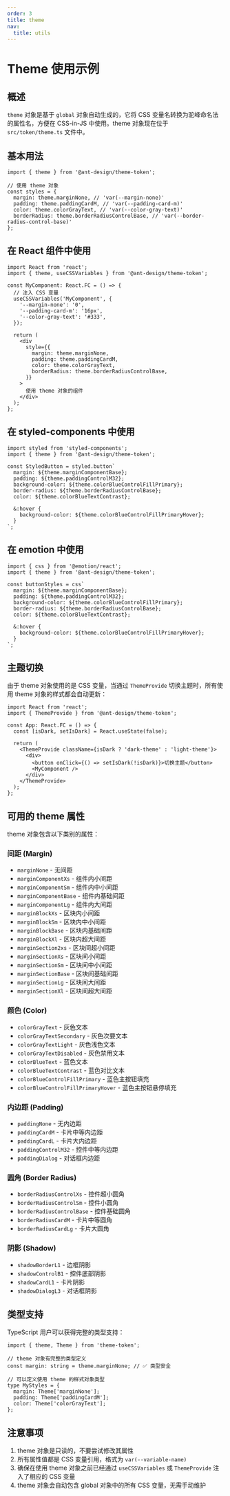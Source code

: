 ```yaml
---
order: 3
title: theme
nav:
  title: utils
---
```


# Theme 使用示例

## 概述

`theme` 对象是基于 `global` 对象自动生成的，它将 CSS 变量名转换为驼峰命名法的属性名，方便在 CSS-in-JS 中使用。theme 对象现在位于 `src/token/theme.ts` 文件中。

## 基本用法

```tsx | pure
import { theme } from '@ant-design/theme-token';

// 使用 theme 对象
const styles = {
  margin: theme.marginNone, // 'var(--margin-none)'
  padding: theme.paddingCardM, // 'var(--padding-card-m)'
  color: theme.colorGrayText, // 'var(--color-gray-text)'
  borderRadius: theme.borderRadiusControlBase, // 'var(--border-radius-control-base)'
};
```

## 在 React 组件中使用

```tsx | pure
import React from 'react';
import { theme, useCSSVariables } from '@ant-design/theme-token';

const MyComponent: React.FC = () => {
  // 注入 CSS 变量
  useCSSVariables('MyComponent', {
    '--margin-none': '0',
    '--padding-card-m': '16px',
    '--color-gray-text': '#333',
  });

  return (
    <div
      style={{
        margin: theme.marginNone,
        padding: theme.paddingCardM,
        color: theme.colorGrayText,
        borderRadius: theme.borderRadiusControlBase,
      }}
    >
      使用 theme 对象的组件
    </div>
  );
};
```

## 在 styled-components 中使用

```tsx | pure
import styled from 'styled-components';
import { theme } from '@ant-design/theme-token';

const StyledButton = styled.button`
  margin: ${theme.marginComponentBase};
  padding: ${theme.paddingControlM32};
  background-color: ${theme.colorBlueControlFillPrimary};
  border-radius: ${theme.borderRadiusControlBase};
  color: ${theme.colorBlueTextContrast};

  &:hover {
    background-color: ${theme.colorBlueControlFillPrimaryHover};
  }
`;
```

## 在 emotion 中使用

```tsx | pure
import { css } from '@emotion/react';
import { theme } from '@ant-design/theme-token';

const buttonStyles = css`
  margin: ${theme.marginComponentBase};
  padding: ${theme.paddingControlM32};
  background-color: ${theme.colorBlueControlFillPrimary};
  border-radius: ${theme.borderRadiusControlBase};
  color: ${theme.colorBlueTextContrast};

  &:hover {
    background-color: ${theme.colorBlueControlFillPrimaryHover};
  }
`;
```

## 主题切换

由于 theme 对象使用的是 CSS 变量，当通过 `ThemeProvide` 切换主题时，所有使用 theme 对象的样式都会自动更新：

```tsx | pure
import React from 'react';
import { ThemeProvide } from '@ant-design/theme-token';

const App: React.FC = () => {
  const [isDark, setIsDark] = React.useState(false);

  return (
    <ThemeProvide className={isDark ? 'dark-theme' : 'light-theme'}>
      <div>
        <button onClick={() => setIsDark(!isDark)}>切换主题</button>
        <MyComponent />
      </div>
    </ThemeProvide>
  );
};
```

## 可用的 theme 属性

theme 对象包含以下类别的属性：

### 间距 (Margin)

- `marginNone` - 无间距
- `marginComponentXs` - 组件内小间距
- `marginComponentSm` - 组件内中小间距
- `marginComponentBase` - 组件内基础间距
- `marginComponentLg` - 组件内大间距
- `marginBlockXs` - 区块内小间距
- `marginBlockSm` - 区块内中小间距
- `marginBlockBase` - 区块内基础间距
- `marginBlockXl` - 区块内超大间距
- `marginSection2xs` - 区块间超小间距
- `marginSectionXs` - 区块间小间距
- `marginSectionSm` - 区块间中小间距
- `marginSectionBase` - 区块间基础间距
- `marginSectionLg` - 区块间大间距
- `marginSectionXl` - 区块间超大间距

### 颜色 (Color)

- `colorGrayText` - 灰色文本
- `colorGrayTextSecondary` - 灰色次要文本
- `colorGrayTextLight` - 灰色浅色文本
- `colorGrayTextDisabled` - 灰色禁用文本
- `colorBlueText` - 蓝色文本
- `colorBlueTextContrast` - 蓝色对比文本
- `colorBlueControlFillPrimary` - 蓝色主按钮填充
- `colorBlueControlFillPrimaryHover` - 蓝色主按钮悬停填充

### 内边距 (Padding)

- `paddingNone` - 无内边距
- `paddingCardM` - 卡片中等内边距
- `paddingCardL` - 卡片大内边距
- `paddingControlM32` - 控件中等内边距
- `paddingDialog` - 对话框内边距

### 圆角 (Border Radius)

- `borderRadiusControlXs` - 控件超小圆角
- `borderRadiusControlSm` - 控件小圆角
- `borderRadiusControlBase` - 控件基础圆角
- `borderRadiusCardM` - 卡片中等圆角
- `borderRadiusCardLg` - 卡片大圆角

### 阴影 (Shadow)

- `shadowBorderL1` - 边框阴影
- `shadowControlB1` - 控件底部阴影
- `shadowCardL1` - 卡片阴影
- `shadowDialogL3` - 对话框阴影

## 类型支持

TypeScript 用户可以获得完整的类型支持：

```tsx | pure
import { theme, Theme } from 'theme-token';

// theme 对象有完整的类型定义
const margin: string = theme.marginNone; // ✅ 类型安全

// 可以定义使用 theme 的样式对象类型
type MyStyles = {
  margin: Theme['marginNone'];
  padding: Theme['paddingCardM'];
  color: Theme['colorGrayText'];
};
```

## 注意事项

1. theme 对象是只读的，不要尝试修改其属性
2. 所有属性值都是 CSS 变量引用，格式为 `var(--variable-name)`
3. 确保在使用 theme 对象之前已经通过 `useCSSVariables` 或 `ThemeProvide` 注入了相应的 CSS 变量
4. theme 对象会自动包含 global 对象中的所有 CSS 变量，无需手动维护

